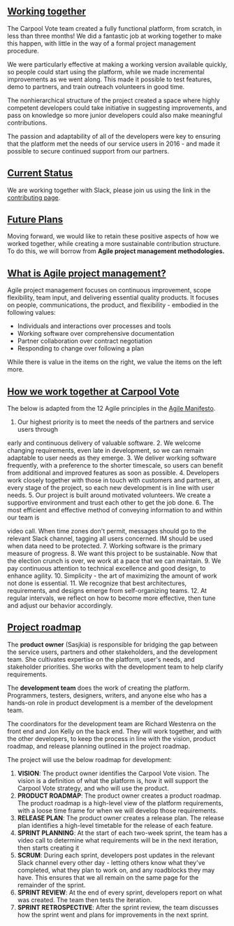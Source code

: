 ## <u>Working together</u>

  

The Carpool Vote team created a fully functional platform, from scratch, in less than three months! We did a fantastic job at working together to make this happen, with little in the way of a formal project management procedure.

  

We were particularly effective at making a working version available quickly, so people could start using the platform, while we made incremental improvements as we went along. This made it possible to test features, demo to partners, and train outreach volunteers in good time.

  

The nonhierarchical structure of the project created a space where highly competent developers could take initiative in suggesting improvements, and pass on knowledge so more junior developers could also make meaningful contributions.

  

The passion and adaptability of all of the developers were key to ensuring that the platform met the needs of our service users in 2016 - and made it possible to secure continued support from our partners.

## <u>Current Status</u>

We are working together with Slack, please join us using the link in the [contributing page](https://github.com/voteamerica/voteamerica.github.io/blob/master/docs/contributing.md).
  
## <u>Future Plans</u>


Moving forward, we would like to retain these positive aspects of how we worked together, while creating a more sustainable contribution structure. To do this, we will borrow from **Agile project management methodologies.**

  

## <u>What is Agile project management?</u>

  

Agile project management focuses on continuous improvement, scope flexibility, team input, and delivering essential quality products. It focuses on people, communications, the product, and flexibility - embodied in the following values:

- Individuals and interactions over processes and tools 
- Working software over comprehensive documentation 
- Partner collaboration over contract negotiation 
- Responding to change over following a plan 

While there is value in the items on the right, we value the items on the left more.

  

## <u>How we work together at Carpool Vote</u>

  

The below is adapted from the 12 Agile principles in the [Agile Manifesto](http://agilemanifesto.org/).

  

1. Our highest priority is to meet the needs of the partners and service users through 

early and continuous delivery of valuable software. 
2. We welcome changing requirements, even late in development, so we can remain adaptable to user needs as they emerge. 
3. We deliver working software frequently, with a preference to the shorter timescale, so users can benefit from additional and improved features as soon as possible. 
4. Developers work closely together with those in touch with customers and partners, at every stage of the project, so each new development is in line with user needs. 
5. Our project is built around motivated volunteers. We create a supportive environment and trust each other to get the job done. 
6. The most efficient and effective method of conveying information to and within our team is 

video call. When time zones don't permit, messages should go to the relevant Slack channel, tagging all users concerned. IM should be used when data need to be protected. 
7. Working software is the primary measure of progress. 
8. We want this project to be sustainable. Now that the election crunch is over, we work at a pace that we can maintain. 
9. We pay continuous attention to technical excellence and good design, to enhance agility. 
10. Simplicity - the art of maximizing the amount of work not done is essential. 
11. We recognize that best architectures, requirements, and designs emerge from self-organizing teams. 
12. At regular intervals, we reflect on how to become more effective, then tune and adjust our behavior accordingly. 
  

## <u>Project roadmap</u>

  

The **product owner** (Sasjkia) is responsible for bridging the gap between the service users, partners and other stakeholders, and the development team. She cultivates expertise on the platform, user's needs, and stakeholder priorities. She works with the development team to help clarify requirements.

  

The **development team** does the work of creating the platform. Programmers, testers, designers, writers, and anyone else who has a hands-on role in product development is a member of the development team.

  

The coordinators for the development team are Richard Westenra on the front end and Jon Kelly on the back end. They will work together, and with the other developers, to keep the process in line with the vision, product roadmap, and release planning outlined in the project roadmap.

  

The project will use the below roadmap for development:

  
  

1. **VISION**: The product owner identifies the Carpool Vote vision. The vision is a definition of what the platform is, how it will support the Carpool Vote strategy, and who will use the product. 
2. **PRODUCT ROADMAP**: The product owner creates a product roadmap. The product roadmap is a high-level view of the platform requirements, with a loose time frame for when we will develop those requirements. 
3. **RELEASE PLAN**: The product owner creates a release plan. The release plan identifies a high-level timetable for the release of each feature. 
4. **SPRINT PLANNING**: At the start of each two-week sprint, the team has a video call to determine what requirements will be in the next iteration, then starts creating it 
5. **SCRUM**: During each sprint, developers post updates in the relevant Slack channel every other day - letting others know what they've completed, what they plan to work on, and any roadblocks they may have. This ensures that we all remain on the same page for the remainder of the sprint. 
6. **SPRINT REVIEW**: At the end of every sprint, developers report on what was created. The team then tests the iteration. 
7. **SPRINT RETROSPECTIVE**: After the sprint review, the team discusses how the sprint went and plans for improvements in the next sprint.
